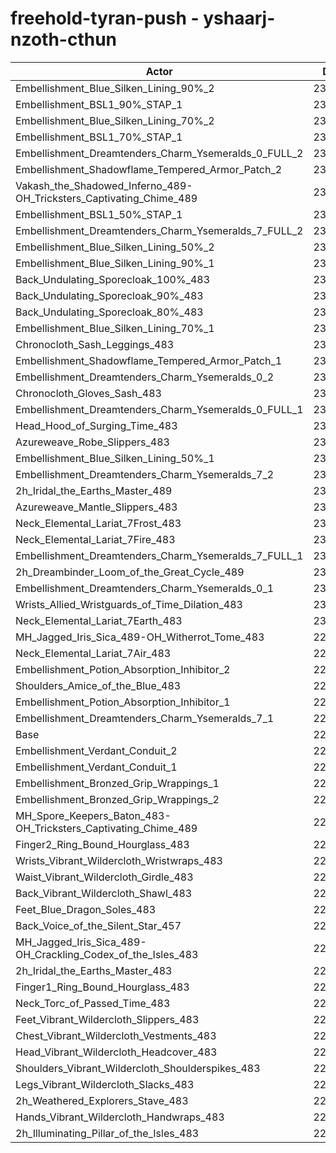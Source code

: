 # freehold-tyran-push - yshaarj-nzoth-cthun
| Actor | DPS | Increase |
|---|:---:|:---:|
|Embellishment_Blue_Silken_Lining_90%_2|237020|3.38%|
|Embellishment_BSL1_90%_STAP_1|236181|3.02%|
|Embellishment_Blue_Silken_Lining_70%_2|235536|2.74%|
|Embellishment_BSL1_70%_STAP_1|235377|2.67%|
|Embellishment_Dreamtenders_Charm_Ysemeralds_0_FULL_2|235129|2.56%|
|Embellishment_Shadowflame_Tempered_Armor_Patch_2|234966|2.49%|
|Vakash_the_Shadowed_Inferno_489-OH_Tricksters_Captivating_Chime_489|234957|2.48%|
|Embellishment_BSL1_50%_STAP_1|234499|2.28%|
|Embellishment_Dreamtenders_Charm_Ysemeralds_7_FULL_2|234138|2.13%|
|Embellishment_Blue_Silken_Lining_50%_2|233932|2.04%|
|Embellishment_Blue_Silken_Lining_90%_1|233543|1.87%|
|Back_Undulating_Sporecloak_100%_483|233384|1.80%|
|Back_Undulating_Sporecloak_90%_483|233026|1.64%|
|Back_Undulating_Sporecloak_80%_483|232657|1.48%|
|Embellishment_Blue_Silken_Lining_70%_1|232506|1.42%|
|Chronocloth_Sash_Leggings_483|232381|1.36%|
|Embellishment_Shadowflame_Tempered_Armor_Patch_1|232318|1.33%|
|Embellishment_Dreamtenders_Charm_Ysemeralds_0_2|232221|1.29%|
|Chronocloth_Gloves_Sash_483|232089|1.23%|
|Embellishment_Dreamtenders_Charm_Ysemeralds_0_FULL_1|232074|1.23%|
|Head_Hood_of_Surging_Time_483|231987|1.19%|
|Azureweave_Robe_Slippers_483|231856|1.13%|
|Embellishment_Blue_Silken_Lining_50%_1|231711|1.07%|
|Embellishment_Dreamtenders_Charm_Ysemeralds_7_2|231695|1.06%|
|2h_Iridal_the_Earths_Master_489|231614|1.03%|
|Azureweave_Mantle_Slippers_483|231340|0.91%|
|Neck_Elemental_Lariat_7Frost_483|231142|0.82%|
|Neck_Elemental_Lariat_7Fire_483|231073|0.79%|
|Embellishment_Dreamtenders_Charm_Ysemeralds_7_FULL_1|230710|0.63%|
|2h_Dreambinder_Loom_of_the_Great_Cycle_489|230682|0.62%|
|Embellishment_Dreamtenders_Charm_Ysemeralds_0_1|230561|0.57%|
|Wrists_Allied_Wristguards_of_Time_Dilation_483|230359|0.48%|
|Neck_Elemental_Lariat_7Earth_483|230320|0.46%|
|MH_Jagged_Iris_Sica_489-OH_Witherrot_Tome_483|229985|0.32%|
|Neck_Elemental_Lariat_7Air_483|229903|0.28%|
|Embellishment_Potion_Absorption_Inhibitor_2|229846|0.26%|
|Shoulders_Amice_of_the_Blue_483|229621|0.16%|
|Embellishment_Potion_Absorption_Inhibitor_1|229585|0.14%|
|Embellishment_Dreamtenders_Charm_Ysemeralds_7_1|229505|0.11%|
|Base|229261|0.00%|
|Embellishment_Verdant_Conduit_2|229243|-0.01%|
|Embellishment_Verdant_Conduit_1|229242|-0.01%|
|Embellishment_Bronzed_Grip_Wrappings_1|229224|-0.02%|
|Embellishment_Bronzed_Grip_Wrappings_2|229140|-0.05%|
|MH_Spore_Keepers_Baton_483-OH_Tricksters_Captivating_Chime_489|228740|-0.23%|
|Finger2_Ring_Bound_Hourglass_483|228674|-0.26%|
|Wrists_Vibrant_Wildercloth_Wristwraps_483|228573|-0.30%|
|Waist_Vibrant_Wildercloth_Girdle_483|228412|-0.37%|
|Back_Vibrant_Wildercloth_Shawl_483|228331|-0.41%|
|Feet_Blue_Dragon_Soles_483|228296|-0.42%|
|Back_Voice_of_the_Silent_Star_457|228237|-0.45%|
|MH_Jagged_Iris_Sica_489-OH_Crackling_Codex_of_the_Isles_483|228112|-0.50%|
|2h_Iridal_the_Earths_Master_483|228105|-0.50%|
|Finger1_Ring_Bound_Hourglass_483|228058|-0.52%|
|Neck_Torc_of_Passed_Time_483|227913|-0.59%|
|Feet_Vibrant_Wildercloth_Slippers_483|227642|-0.71%|
|Chest_Vibrant_Wildercloth_Vestments_483|227641|-0.71%|
|Head_Vibrant_Wildercloth_Headcover_483|227484|-0.78%|
|Shoulders_Vibrant_Wildercloth_Shoulderspikes_483|227304|-0.85%|
|Legs_Vibrant_Wildercloth_Slacks_483|227260|-0.87%|
|2h_Weathered_Explorers_Stave_483|227100|-0.94%|
|Hands_Vibrant_Wildercloth_Handwraps_483|226937|-1.01%|
|2h_Illuminating_Pillar_of_the_Isles_483|225970|-1.44%|
